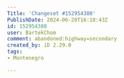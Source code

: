 ```yaml
---
Title: 'Changeset #152954380'
PublishDate: 2024-06-20T16:18:43Z
id: 152954380
user: BartekChom
comment: abandoned:highway=secondary
created_by: iD 2.29.0
tags:
- Montenegro

---
```

